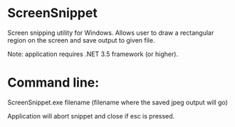 # ScreenSnippet
Screen snipping utility for Windows. Allows user to draw a rectangular region on the screen and save output to given file.

Note: application requires .NET 3.5 framework (or higher).

# Command line:
ScreenSnippet.exe filename
(filename where the saved jpeg output will go)

Application will abort snippet and close if esc is pressed.
